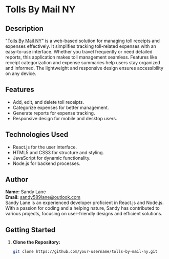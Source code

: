 # Tolls By Mail NY

## Description
"<a href="https://www-tollsbymailny.com">Tolls By Mail NY</a>" is a web-based solution for managing toll receipts and expenses effectively. It simplifies tracking toll-related expenses with an easy-to-use interface. Whether you travel frequently or need detailed reports, this application makes toll management seamless. Features like receipt categorization and expense summaries help users stay organized and informed. The lightweight and responsive design ensures accessibility on any device.

## Features
- Add, edit, and delete toll receipts.
- Categorize expenses for better management.
- Generate reports for expense tracking.
- Responsive design for mobile and desktop users.

## Technologies Used
- React.js for the user interface.
- HTML5 and CSS3 for structure and styling.
- JavaScript for dynamic functionality.
- Node.js for backend processes.

## Author
**Name:** Sandy Lane  
**Email:** sandy589lane@outlook.com  
Sandy Lane is an experienced developer proficient in React.js and Node.js. With a passion for coding and a helping nature, Sandy has contributed to various projects, focusing on user-friendly designs and efficient solutions.

## Getting Started
1. **Clone the Repository:**  
   ```bash
   git clone https://github.com/your-username/tolls-by-mail-ny.git

